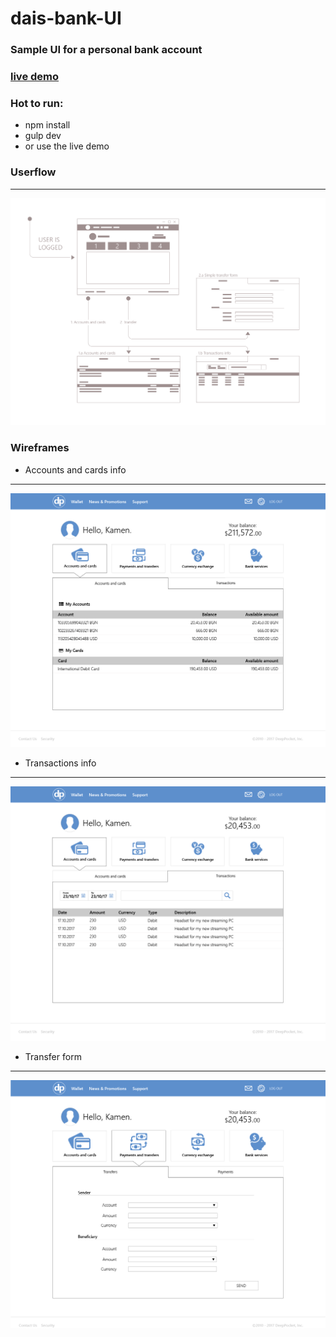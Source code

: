 # dais-bank-UI
### Sample UI for a personal bank account

### [live demo](https://deeppockets-70a3b.firebaseapp.com/)

### Hot to run:

* npm install
* gulp dev
* or use the live demo

### Userflow

---

![wireframe](./png/bank_home_userflow-01.png)

### Wireframes

* Accounts and cards info
---

![wireframe](./png/bank_home_wireframe_accs%26cards-01.png)

*  Transactions info
---

![wireframe](./png/bank_home_wireframe_transactions-01.png)

*  Transfer form
---

![wireframe](./png/bank_home_wireframe_transfer.png)


